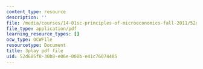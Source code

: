 ```yaml
---
content_type: resource
description: ''
file: /media/courses/14-01sc-principles-of-microeconomics-fall-2011/52d685f830b8e06e000be41c76074485_kEJf57FF0Vs.pdf
file_type: application/pdf
learning_resource_types: []
ocw_type: OCWFile
resourcetype: Document
title: 3play pdf file
uid: 52d685f8-30b8-e06e-000b-e41c76074485
---
```

